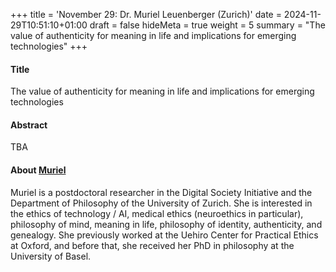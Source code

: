 +++
title = 'November 29: Dr. Muriel Leuenberger (Zurich)'
date = 2024-11-29T10:51:10+01:00
draft = false
hideMeta = true
weight = 5
summary = "The value of authenticity for meaning in life and implications for emerging technologies"
+++
 

#### Title
The value of authenticity for meaning in life and implications for emerging technologies

#### Abstract
TBA
 

#### About [Muriel](https://murielleuenberger.com)
Muriel is a postdoctoral researcher in the Digital Society Initiative and the Department of Philosophy of the University of Zurich. She is interested in the ethics of technology / AI, medical ethics (neuroethics in particular), philosophy of mind, meaning in life, philosophy of identity, authenticity, and genealogy.
She previously worked at the Uehiro Center for Practical Ethics at Oxford, and before that, she received her PhD in philosophy at the University of Basel. 